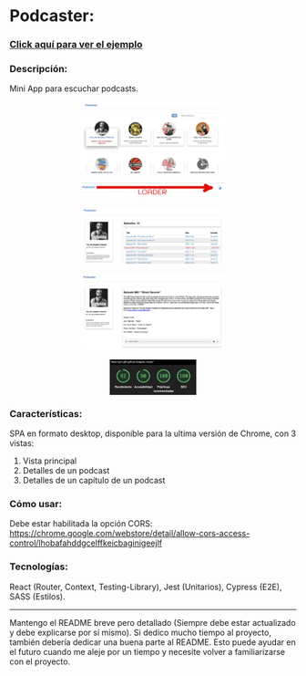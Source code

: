 # Podcaster:

### [Click aquí para ver el ejemplo](https://gm-gith.github.io/apple_music/)

### Descripción:
Mini App para escuchar podcasts.
<p align="center">
<img align="center" width="50%" display="block" src="/README_IMG/home.png" alt="Landing Page" /> 
<br/>
<br/>
<img align="center" width="50%" src="/README_IMG/loader.png" alt="Loader" />
<br/>
<br/>
<img align="center" width="50%" src="/README_IMG/podcast.png" alt="Podcast Page" />
<br/>
<br/>
<img align="center" width="50%" src="/README_IMG/episode.png" alt="Episode Page" />
<br/>
<br/>
<img align="center" width="30%" src="/README_IMG/rendimiento.png" alt="Rendimiento" />
</p>  

### Características:    
SPA en formato desktop, disponible para la ultima versión de Chrome, con 3 vistas:
1. Vista principal
2. Detalles de un podcast
3. Detalles de un capítulo de un podcast

### Cómo usar:
Debe estar habilitada la opción CORS: https://chrome.google.com/webstore/detail/allow-cors-access-control/lhobafahddgcelffkeicbaginigeejlf

### Tecnologías:        
React (Router, Context, Testing-Library), Jest (Unitarios), Cypress (E2E), SASS (Estilos).

***

Mantengo el README breve pero detallado (Siempre debe estar actualizado y debe explicarse por sí mismo). 
Si dedico mucho tiempo al proyecto, también debería dedicar una buena parte al README. 
Esto puede ayudar en el futuro cuando me aleje por un tiempo y necesite volver a familiarizarse con el proyecto. 